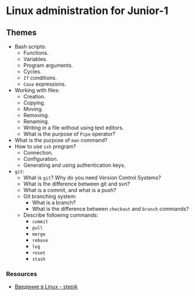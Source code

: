 # Linux administration for Junior-1

## Themes

* Bash scripts:
  * Functions.
  * Variables.
  * Program arguments.
  * Cycles.
  * `If` conditions.
  * `Case` expressions.
* Working with files:
  * Creation.
  * Copying.
  * Moving.
  * Removing.
  * Renaming.
  * Writing in a file without using text editors.
  * What is the purpose of `Pipe` operator?
* What is the purpose of `man` command?
* How to use `ssh` program?
  * Connection.
  * Configuration.
  * Generating and using authentication keys.
* `git`:
  * What is `git`? Why do you need Version Control Systems?
  * What is the difference between git and svn?
  * What is a commit, and what is a push?
  * Git branching system:
    * What is a branch?
    * What is the difference between `checkout` and `branch` commands?
  * Describe following commands:
    * `commit`
    * `pull`
    * `merge`
    * `rebase`
    * `log`
    * `reset`
    * `stash`

### Resources

* [Введение в Linux - stepik](https://stepik.org/course/73/)
  
